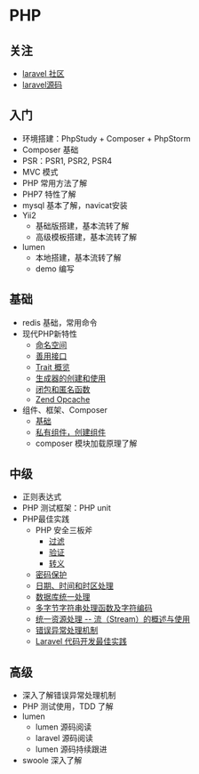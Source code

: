 # PHP

## 关注
- [laravel 社区](https://laravel-china.org/)
- [laravel源码](https://github.com/laravel/laravel)

## 入门
- 环境搭建：PhpStudy + Composer + PhpStorm
- Composer 基础
- PSR：PSR1, PSR2, PSR4
- MVC 模式
- PHP 常用方法了解
- PHP7 特性了解
- mysql 基本了解，navicat安装
- Yii2
    - 基础版搭建，基本流转了解
    - 高级模板搭建，基本流转了解
- lumen
    - 本地搭建，基本流转了解
    - demo 编写

## 基础
- redis 基础，常用命令
- 现代PHP新特性
    - [命名空间](http://laravelacademy.org/post/4221.html)
    - [善用接口](http://laravelacademy.org/post/4246.html)
    - [Trait 概览](http://laravelacademy.org/post/4281.html)
    - [生成器的创建和使用](http://laravelacademy.org/post/4317.html)
    - [闭包和匿名函数](http://laravelacademy.org/post/4341.html)
    - [Zend Opcache](http://laravelacademy.org/post/4396.html)
- 组件、框架、Composer
    - [基础](http://laravelacademy.org/post/4506.html)
    - [私有组件，创建组件](http://laravelacademy.org/post/4545.html)
    - composer 模块加载原理了解

## 中级
- 正则表达式
- PHP 测试框架：PHP unit
- PHP最佳实践
    - PHP 安全三板斧
        - [过滤](http://laravelacademy.org/post/4610.html)
        - [验证](http://laravelacademy.org/post/4628.html)
        - [转义](http://laravelacademy.org/post/4699.html)
    - [密码保护](http://laravelacademy.org/post/4764.html)
    - [日期、时间和时区处理](http://laravelacademy.org/post/4797.html)
    - [数据库统一处理](http://laravelacademy.org/post/7448.html)
    - [多字节字符串处理函数及字符编码](http://laravelacademy.org/post/7454.html)
    - [统一资源处理 -- 流（Stream）的概述与使用](http://laravelacademy.org/post/7459.html)
    - [错误异常处理机制](http://laravelacademy.org/post/7500.html)
    - [Laravel 代码开发最佳实践](http://laravelacademy.org/post/8464.html)
   
## 高级
- 深入了解错误异常处理机制
- PHP 测试使用，TDD 了解
- lumen
    - lumen 源码阅读
    - laravel 源码阅读
    - lumen 源码持续跟进
- swoole 深入了解